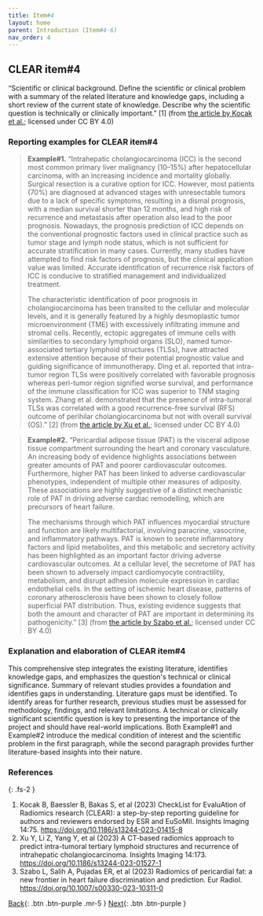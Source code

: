 ```yaml
---
title: Item#4
layout: home
parent: Introduction (Item#4-6)
nav_order: 4
---
```


## CLEAR item#4


“Scientific or clinical background. Define the scientific or clinical problem with a summary of the related literature and knowledge gaps, including a short review of the current state of knowledge. Describe why the scientific question is technically or clinically important.” [1] (from [the article by Kocak et al.](https://insightsimaging.springeropen.com/articles/10.1186/s13244-023-01415-8); licensed under CC BY 4.0)


### Reporting examples for CLEAR item#4

> **Example#1.** “Intrahepatic cholangiocarcinoma (ICC) is the second most common primary liver malignancy (10–15%) after hepatocellular carcinoma, with an increasing incidence and mortality globally. Surgical resection is a curative option for ICC. However, most patients (70%) are diagnosed at advanced stages with unresectable tumors due to a lack of specific symptoms, resulting in a dismal prognosis, with a median survival shorter than 12 months, and high risk of recurrence and metastasis after operation also lead to the poor prognosis. Nowadays, the prognosis prediction of ICC depends on the conventional prognostic factors used in clinical practice such as tumor stage and lymph node status, which is not sufficient for accurate stratification in many cases. Currently, many studies have attempted to find risk factors of prognosis, but the clinical application value was limited. Accurate identification of recurrence risk factors of ICC is conducive to stratified management and individualized treatment.
>
> The characteristic identification of poor prognosis in cholangiocarcinoma has been transited to the cellular and molecular levels, and it is generally featured by a highly desmoplastic tumor microenvironment (TME) with excessively infiltrating immune and stromal cells. Recently, ectopic aggregates of immune cells with similarities to secondary lymphoid organs (SLO), named tumor-associated tertiary lymphoid structures (TLSs), have attracted extensive attention because of their potential prognostic value and guiding significance of immunotherapy. Ding et al. reported that intra-tumor region TLSs were positively correlated with favorable prognosis whereas peri-tumor region signified worse survival, and performance of the immune classification for ICC was superior to TNM staging system. Zhang et al. demonstrated that the presence of intra-tumoral TLSs was correlated with a good recurrence-free survival (RFS) outcome of perihilar cholangiocarcinoma but not with overall survival (OS).” [2] (from [the article by Xu et al.](https://doi.org/10.1186/s13244-023-01527-1); licensed under CC BY 4.0)

> **Example#2.** “Pericardial adipose tissue (PAT) is the visceral adipose tissue compartment surrounding the heart and coronary vasculature. An increasing body of evidence highlights associations between greater amounts of PAT and poorer cardiovascular outcomes. Furthermore, higher PAT has been linked to adverse cardiovascular phenotypes, independent of multiple other measures of adiposity. These associations are highly suggestive of a distinct mechanistic role of PAT in driving adverse cardiac remodelling, which are precursors of heart failure.
>
> The mechanisms through which PAT influences myocardial structure and function are likely multifactorial, involving paracrine, vasocrine, and inflammatory pathways. PAT is known to secrete inflammatory factors and lipid metabolites, and this metabolic and secretory activity has been highlighted as an important factor driving adverse cardiovascular outcomes. At a cellular level, the secretome of PAT has been shown to adversely impact cardiomyocyte contractility, metabolism, and disrupt adhesion molecule expression in cardiac endothelial cells. In the setting of ischemic heart disease, patterns of coronary atherosclerosis have been shown to closely follow superficial PAT distribution. Thus, existing evidence suggests that both the amount and character of PAT are important in determining its pathogenicity.” [3] (from [the article by Szabo et al.](https://doi.org/10.1007/s00330-023-10311-0); licensed under CC BY 4.0)

### Explanation and elaboration of CLEAR item#4

This comprehensive step integrates the existing literature, identifies knowledge gaps, and emphasizes the question's technical or clinical significance. Summary of relevant studies provides a foundation and identifies gaps in understanding. Literature gaps must be identified. To identify areas for further research, previous studies must be assessed for methodology, findings, and relevant limitations. A technical or clinically significant scientific question is key to presenting the importance of the project and should have real-world implications. Both Example#1 and Example#2 introduce the medical condition of interest and the scientific problem in the first paragraph, while the second paragraph provides further literature-based insights into their nature.

### References

{: .fs-2 }

1. 	Kocak B, Baessler B, Bakas S, et al (2023) CheckList for EvaluAtion of Radiomics research (CLEAR): a step-by-step reporting guideline for authors and reviewers endorsed by ESR and EuSoMII. Insights Imaging 14:75. https://doi.org/10.1186/s13244-023-01415-8
2. 	Xu Y, Li Z, Yang Y, et al (2023) A CT-based radiomics approach to predict intra-tumoral tertiary lymphoid structures and recurrence of intrahepatic cholangiocarcinoma. Insights Imaging 14:173. https://doi.org/10.1186/s13244-023-01527-1
3. 	Szabo L, Salih A, Pujadas ER, et al (2023) Radiomics of pericardial fat: a new frontier in heart failure discrimination and prediction. Eur Radiol. https://doi.org/10.1007/s00330-023-10311-0

   
[Back](https://radiomic.github.io/CLEAR-E3/docs/Keywords%20(Item%203)/Item3.html){: .btn .btn-purple .mr-5 }
[Next](https://radiomic.github.io/CLEAR-E3/docs/Introduction%20(Item%204-6)/Item5.html){: .btn .btn-purple   }



